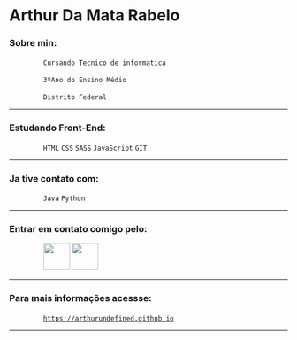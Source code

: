 # Arthur Da Mata Rabelo

### Sobre min:

⠀⠀⠀⠀⠀⠀<code>Cursando Tecnico de informatica</code>

⠀⠀⠀⠀⠀⠀<code>3ºAno do Ensino Médio</code>

⠀⠀⠀⠀⠀⠀<code>Distrito Federal</code>

---
### Estudando Front-End: 

⠀⠀⠀⠀⠀⠀`HTML` `CSS` `SASS` `JavaScript` `GIT`

---
### Ja tive contato com:

⠀⠀⠀⠀⠀⠀`Java` `Python`

---
### Entrar em contato comigo pelo:

⠀⠀⠀⠀⠀⠀<code><a href="https://www.linkedin.com/in/arthur-rabelo-5663871b6/"><img width="48px" src="https://img.icons8.com/wired/64/000000/linkedin--v1.png" /></a></code> <code><a href="https://api.whatsapp.com/send?phone=5561995022477"><img width="48px" src="https://img.icons8.com/wired/64/000000/whatsapp.png" /></a></code>

---
### Para mais informações acessse:

⠀⠀⠀⠀⠀⠀<code>https://arthurundefined.github.io</code>

---
